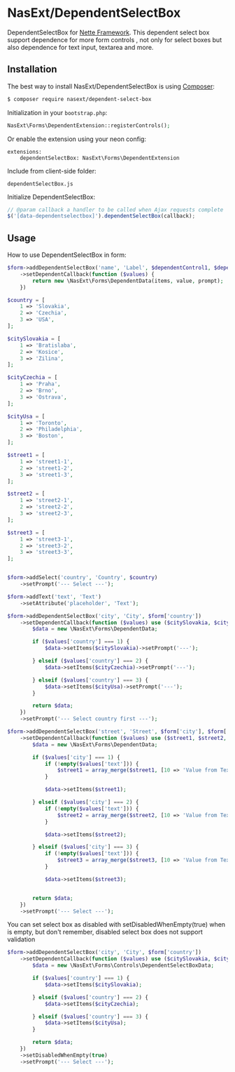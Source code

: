 # NasExt/DependentSelectBox
DependentSelectBox for [Nette Framework](https://nette.org). This dependent select box support dependence for more form controls , not only for select boxes but also dependence for text input, textarea and more.

## Installation
The best way to install NasExt/DependentSelectBox is using [Composer](http://getcomposer.org/):
```sh
$ composer require nasext/dependent-select-box
```


Initialization in your `bootstrap.php`:
```php
NasExt\Forms\DependentExtension::registerControls();
```


Or enable the extension using your neon config:
```neon
extensions:
	dependentSelectBox: NasExt\Forms\DependentExtension
```


Include from client-side folder:
```
dependentSelectBox.js
```


Initialize DependentSelectBox:
```js
// @param callback a handler to be called when Ajax requests complete
$('[data-dependentselectbox]').dependentSelectBox(callback);
```


## Usage
How to use DependentSelectBox in form:
```php
$form->addDependentSelectBox('name', 'Label', $dependentControl1, $dependentControl2, ...)
	->setDependentCallback(function ($values) {
		return new \NasExt\Forms\DependentData(items, value, prompt);
	})
```


```php
$country = [
	1 => 'Slovakia',
	2 => 'Czechia',
	3 => 'USA',
];

$citySlovakia = [
	1 => 'Bratislaba',
	2 => 'Kosice',
	3 => 'Zilina',
];

$cityCzechia = [
	1 => 'Praha',
	2 => 'Brno',
	3 => 'Ostrava',
];

$cityUsa = [
	1 => 'Toronto',
	2 => 'Philadelphia',
	3 => 'Boston',
];

$street1 = [
	1 => 'street1-1',
	2 => 'street1-2',
	3 => 'street1-3',
];

$street2 = [
	1 => 'street2-1',
	2 => 'street2-2',
	3 => 'street2-3',
];

$street3 = [
	1 => 'street3-1',
	2 => 'street3-2',
	3 => 'street3-3',
];


$form->addSelect('country', 'Country', $country)
	->setPrompt('--- Select ---');

$form->addText('text', 'Text')
	->setAttribute('placeholder', 'Text');

$form->addDependentSelectBox('city', 'City', $form['country'])
	->setDependentCallback(function ($values) use ($citySlovakia, $cityCzechia, $cityUsa) {
		$data = new \NasExt\Forms\DependentData;

		if ($values['country'] === 1) {
			$data->setItems($citySlovakia)->setPrompt('---');

		} elseif ($values['country'] === 2) {
			$data->setItems($cityCzechia)->setPrompt('---');

		} elseif ($values['country'] === 3) {
			$data->setItems($cityUsa)->setPrompt('---');
		}

		return $data;
	})
	->setPrompt('--- Select country first ---');

$form->addDependentSelectBox('street', 'Street', $form['city'], $form['text'])
	->setDependentCallback(function ($values) use ($street1, $street2, $street3) {
		$data = new \NasExt\Forms\DependentData;

		if ($values['city'] === 1) {
			if (!empty($values['text'])) {
				$street1 = array_merge($street1, [10 => 'Value from Text input: ' . $values['text']]);
			}

			$data->setItems($street1);

		} elseif ($values['city'] === 2) {
			if (!empty($values['text'])) {
				$street2 = array_merge($street2, [10 => 'Value from Text input: ' . $values['text']]);
			}

			$data->setItems($street2);

		} elseif ($values['city'] === 3) {
			if (!empty($values['text'])) {
				$street3 = array_merge($street3, [10 => 'Value from Text input: ' . $values['text']]);
			}

			$data->setItems($street3);


		return $data;
	})
	->setPrompt('--- Select ---');
```


You can set select box as disabled with setDisabledWhenEmpty(true) when is empty, but don't remember, disabled select box does not support validation
```php
$form->addDependentSelectBox('city', 'City', $form['country'])
	->setDependentCallback(function ($values) use ($citySlovakia, $cityCzechia, $cityUsa) {
		$data = new \NasExt\Forms\Controls\DependentSelectBoxData;

		if ($values['country'] === 1) {
			$data->setItems($citySlovakia);

		} elseif ($values['country'] === 2) {
			$data->setItems($cityCzechia);

		} elseif ($values['country'] === 3) {
			$data->setItems($cityUsa);
		}

		return $data;
	})
	->setDisabledWhenEmpty(true)
	->setPrompt('--- Select ---');
```
